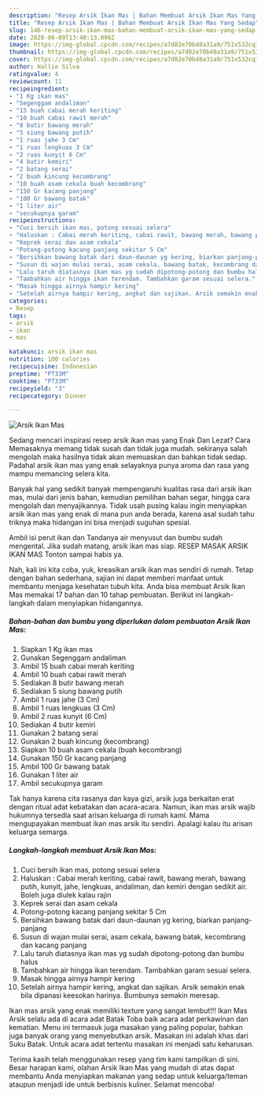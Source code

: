 ```yaml
---
description: "Resep Arsik Ikan Mas | Bahan Membuat Arsik Ikan Mas Yang Sedap"
title: "Resep Arsik Ikan Mas | Bahan Membuat Arsik Ikan Mas Yang Sedap"
slug: 146-resep-arsik-ikan-mas-bahan-membuat-arsik-ikan-mas-yang-sedap
date: 2020-06-09T13:40:13.096Z
image: https://img-global.cpcdn.com/recipes/a7d82e70b48a31a9/751x532cq70/arsik-ikan-mas-foto-resep-utama.jpg
thumbnail: https://img-global.cpcdn.com/recipes/a7d82e70b48a31a9/751x532cq70/arsik-ikan-mas-foto-resep-utama.jpg
cover: https://img-global.cpcdn.com/recipes/a7d82e70b48a31a9/751x532cq70/arsik-ikan-mas-foto-resep-utama.jpg
author: Hallie Silva
ratingvalue: 4
reviewcount: 11
recipeingredient:
- "1 Kg ikan mas"
- "Segenggam andaliman"
- "15 buah cabai merah keriting"
- "10 buah cabai rawit merah"
- "8 butir bawang merah"
- "5 siung bawang putih"
- "1 ruas jahe 3 Cm"
- "1 ruas lengkuas 3 Cm"
- "2 ruas kunyit 6 Cm"
- "4 butir kemiri"
- "2 batang serai"
- "2 buah kincung kecombrang"
- "10 buah asam cekala buah kecombrang"
- "150 Gr kacang panjang"
- "100 Gr bawang batak"
- "1 liter air"
- "secukupnya garam"
recipeinstructions:
- "Cuci bersih ikan mas, potong sesuai selera"
- "Haluskan : Cabai merah keriting, cabai rawit, bawang merah, bawang putih, kunyit, jahe, lengkuas, andaliman, dan kemiri dengan sedikit air. Boleh juga diulek kalau rajin"
- "Keprek serai dan asam cekala"
- "Potong-potong kacang panjang sekitar 5 Cm"
- "Bersihkan bawang batak dari daun-daunan yg kering, biarkan panjang-panjang"
- "Susun di wajan mulai serai, asam cekala, bawang batak, kecombrang dan kacang panjang"
- "Lalu taruh diatasnya ikan mas yg sudah dipotong-potong dan bumbu halus"
- "Tambahkan air hingga ikan terendam. Tambahkan garam sesuai selera."
- "Masak hingga airnya hampir kering"
- "Setelah airnya hampir kering, angkat dan sajikan. Arsik semakin enak bila dipanasi keesokan harinya. Bumbunya semakin meresap."
categories:
- Resep
tags:
- arsik
- ikan
- mas

katakunci: arsik ikan mas 
nutrition: 100 calories
recipecuisine: Indonesian
preptime: "PT33M"
cooktime: "PT33M"
recipeyield: "3"
recipecategory: Dinner

---
```



![Arsik Ikan Mas](https://img-global.cpcdn.com/recipes/a7d82e70b48a31a9/751x532cq70/arsik-ikan-mas-foto-resep-utama.jpg)

Sedang mencari inspirasi resep arsik ikan mas yang Enak Dan Lezat? Cara Memasaknya memang tidak susah dan tidak juga mudah. sekiranya salah mengolah maka hasilnya tidak akan memuaskan dan bahkan tidak sedap. Padahal arsik ikan mas yang enak selayaknya punya aroma dan rasa yang mampu memancing selera kita.

Banyak hal yang sedikit banyak mempengaruhi kualitas rasa dari arsik ikan mas, mulai dari jenis bahan, kemudian pemilihan bahan segar, hingga cara mengolah dan menyajikannya. Tidak usah pusing kalau ingin menyiapkan arsik ikan mas yang enak di mana pun anda berada, karena asal sudah tahu triknya maka hidangan ini bisa menjadi suguhan spesial.

Ambil isi perut ikan dan Tandanya air menyusut dan bumbu sudah mengental. Jika sudah matang, arsik ikan mas siap. RESEP MASAK ARSIK IKAN MAS Tonton sampai habis ya.


Nah, kali ini kita coba, yuk, kreasikan arsik ikan mas sendiri di rumah. Tetap dengan bahan sederhana, sajian ini dapat memberi manfaat untuk membantu menjaga kesehatan tubuh kita. Anda bisa membuat Arsik Ikan Mas memakai 17 bahan dan 10 tahap pembuatan. Berikut ini langkah-langkah dalam menyiapkan hidangannya.

<!--inarticleads1-->

##### Bahan-bahan dan bumbu yang diperlukan dalam pembuatan Arsik Ikan Mas:

1. Siapkan 1 Kg ikan mas
1. Gunakan Segenggam andaliman
1. Ambil 15 buah cabai merah keriting
1. Ambil 10 buah cabai rawit merah
1. Sediakan 8 butir bawang merah
1. Sediakan 5 siung bawang putih
1. Ambil 1 ruas jahe (3 Cm)
1. Ambil 1 ruas lengkuas (3 Cm)
1. Ambil 2 ruas kunyit (6 Cm)
1. Sediakan 4 butir kemiri
1. Gunakan 2 batang serai
1. Gunakan 2 buah kincung (kecombrang)
1. Siapkan 10 buah asam cekala (buah kecombrang)
1. Gunakan 150 Gr kacang panjang
1. Ambil 100 Gr bawang batak
1. Gunakan 1 liter air
1. Ambil secukupnya garam


Tak hanya karena cita rasanya dan kaya gizi, arsik juga berkaitan erat dengan ritual adat kebatakan dan acara-acara. Namun, ikan mas arsik wajib hukumnya tersedia saat arisan keluarga di rumah kami. Mama mengupayakan membuat ikan mas arsik itu sendiri. Apalagi kalau itu arisan keluarga semarga. 

<!--inarticleads2-->

##### Langkah-langkah membuat Arsik Ikan Mas:

1. Cuci bersih ikan mas, potong sesuai selera
1. Haluskan : Cabai merah keriting, cabai rawit, bawang merah, bawang putih, kunyit, jahe, lengkuas, andaliman, dan kemiri dengan sedikit air. Boleh juga diulek kalau rajin
1. Keprek serai dan asam cekala
1. Potong-potong kacang panjang sekitar 5 Cm
1. Bersihkan bawang batak dari daun-daunan yg kering, biarkan panjang-panjang
1. Susun di wajan mulai serai, asam cekala, bawang batak, kecombrang dan kacang panjang
1. Lalu taruh diatasnya ikan mas yg sudah dipotong-potong dan bumbu halus
1. Tambahkan air hingga ikan terendam. Tambahkan garam sesuai selera.
1. Masak hingga airnya hampir kering
1. Setelah airnya hampir kering, angkat dan sajikan. Arsik semakin enak bila dipanasi keesokan harinya. Bumbunya semakin meresap.


Ikan mas arsik yang enak memiliki texture yang sangat lembut!!! Ikan Mas Arsik selalu ada di acara adat Batak Toba baik acara adat perkawinan dan kematian. Menu ini termasuk juga masakan yang paling popular, bahkan juga banyak orang yang menyebutkan arsik. Masakan ini adalah khas dari Suku Batak. Untuk acara adat tertentu masakan ini menjadi satu keharusan. 

Terima kasih telah menggunakan resep yang tim kami tampilkan di sini. Besar harapan kami, olahan Arsik Ikan Mas yang mudah di atas dapat membantu Anda menyiapkan makanan yang sedap untuk keluarga/teman ataupun menjadi ide untuk berbisnis kuliner. Selamat mencoba!
